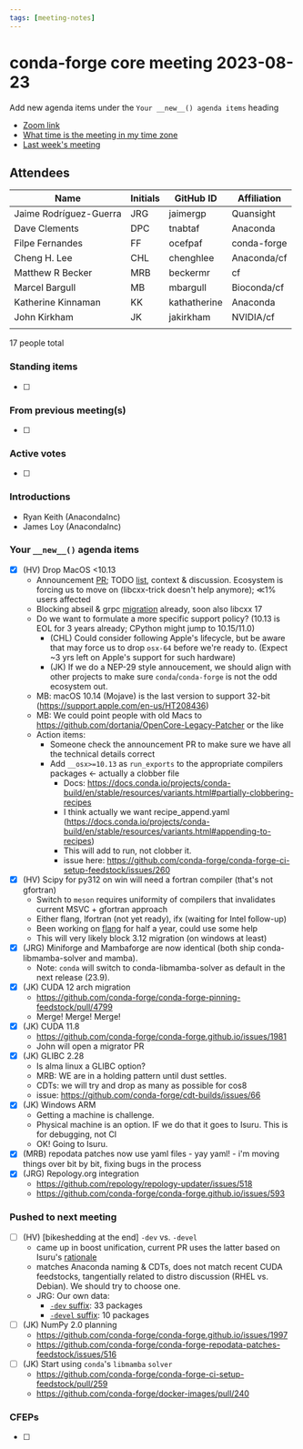 ```yaml
---
tags: [meeting-notes]
---
```

# conda-forge core meeting 2023-08-23

Add new agenda items under the `Your __new__() agenda items` heading

- [Zoom link](https://zoom.us/j/9138593505?pwd=SWh3dE1IK05LV01Qa0FJZ1ZpMzJLZz09)
- [What time is the meeting in my time zone](https://dateful.com/convert/utc?t=5pm)
- [Last week's meeting](https://hackmd.io/#REPLACE_ME#)

## Attendees

| Name                    | Initials | GitHub ID        | Affiliation                 |
| ----------------------- | -------- | ---------------  | --------------------------- |
| Jaime Rodríguez-Guerra  | JRG      | jaimergp         | Quansight                   |
| Dave Clements           | DPC      | tnabtaf          | Anaconda                    |
| Filpe Fernandes         | FF       | ocefpaf          | conda-forge                 |
| Cheng H. Lee            | CHL      | chenghlee        | Anaconda/cf                 |
| Matthew R Becker        | MRB      | beckermr         | cf                          |
| Marcel Bargull          | MB       | mbargull         | Bioconda/cf                 |
| Katherine Kinnaman      | KK       | kathatherine     | Anaconda                    |
| John Kirkham            | JK       | jakirkham        | NVIDIA/cf                   |
|                         |          |                  |                             |

17 people total

### Standing items

- [ ]

### From previous meeting(s)

- [ ]

### Active votes

- [ ]

### Introductions

- Ryan Keith (AnacondaInc)
- James Loy (AnacondaInc)

### Your `__new__()` agenda items

- [x] (HV) Drop MacOS <10.13
  - Announcement [PR](https://github.com/conda-forge/conda-forge.github.io/pull/1993); TODO [list](https://github.com/conda-forge/conda-forge.github.io/issues/1844#issuecomment-1675953297), context & discussion. Ecosystem is forcing us to move on (libcxx-trick doesn't help anymore); ≪1% users affected
  - Blocking abseil & grpc [migration](https://github.com/conda-forge/conda-forge-pinning-feedstock/pull/4814) already, soon also libcxx 17
  - Do we want to formulate a more specific support policy? (10.13 is EOL for 3 years already; CPython might jump to 10.15/11.0)
    - (CHL) Could consider following Apple's lifecycle, but be aware that may force us to drop `osx-64` before we're ready to. (Expect ~3 yrs left on Apple's support for such hardware)
    - (JK) If we do a NEP-29 style annoucement, we should align with other projects to make sure `conda`/`conda-forge` is not the odd ecosystem out.
  - MB: macOS 10.14 (Mojave) is the last version to support 32-bit (https://support.apple.com/en-us/HT208436)
  - MB: We could point people with old Macs to https://github.com/dortania/OpenCore-Legacy-Patcher or the like
  - Action items:
    - Someone check the announcement PR to make sure we have all the technical details correct
    - Add `__osx>=10.13` as `run_exports`  to the appropriate compilers packages <- actually a clobber file
      - Docs: https://docs.conda.io/projects/conda-build/en/stable/resources/variants.html#partially-clobbering-recipes
      - I think actually we want recipe_append.yaml (https://docs.conda.io/projects/conda-build/en/stable/resources/variants.html#appending-to-recipes)
      - This will add to run, not clobber it.
      - issue here: https://github.com/conda-forge/conda-forge-ci-setup-feedstock/issues/260
- [x] (HV) Scipy for py312 on win will need a fortran compiler (that's not gfortran)
  - Switch to `meson` requires uniformity of compilers that invalidates current MSVC + gfortran approach
  - Either flang, lfortran (not yet ready), ifx (waiting for Intel follow-up)
  - Been working on [flang](https://github.com/conda-forge/flang-feedstock/pull/28) for half a year, could use some help
  - This will very likely block 3.12 migration (on windows at least)
- [x] (JRG) Miniforge and Mambaforge are now identical (both ship conda-libmamba-solver and mamba).
  - Note: `conda` will switch to conda-libmamba-solver as default in the next release (23.9).
- [x] (JK) CUDA 12 arch migration
    - https://github.com/conda-forge/conda-forge-pinning-feedstock/pull/4799
    - Merge! Merge! Merge!
- [x] (JK) CUDA 11.8
    - https://github.com/conda-forge/conda-forge.github.io/issues/1981
    - John will open a migrator PR
- [x] (JK) GLIBC 2.28
    - Is alma linux a GLIBC option?
    - MRB: WE are in a holding pattern until dust settles.
    - CDTs: we will try and drop as many as possible for cos8
    - issue: https://github.com/conda-forge/cdt-builds/issues/66
- [X] (JK) Windows ARM
    - Getting a machine is challenge.
    - Physical machine is an option. IF we do that it goes to Isuru.  This is for debugging, not CI
    - OK! Going to Isuru.
- [x] (MRB) repodata patches now use yaml files - yay yaml! - i'm moving things over bit by bit, fixing bugs in the process
- [x] (JRG) Repology.org integration
   - https://github.com/repology/repology-updater/issues/518
   - https://github.com/conda-forge/conda-forge.github.io/issues/593


### Pushed to next meeting

- [ ] (HV) [bikeshedding at the end] `-dev` vs. `-devel`
  - came up in boost unification, current PR uses the latter based on Isuru's [rationale](https://github.com/conda-forge/boost-feedstock/pull/164#issuecomment-1681583116)
  - matches Anaconda naming & CDTs, does not match recent CUDA feedstocks, tangentially related to distro discussion (RHEL vs. Debian). We should try to choose one.
  - JRG: Our own data:
    - [`-dev` suffix](https://github.com/search?q=repo%3Aconda-forge%2Ffeedstock-outputs+path%3A%22-dev.json%22&type=code): 33 packages
    - [`-devel` suffix](https://github.com/search?q=repo%3Aconda-forge%2Ffeedstock-outputs+path%3A-devel.json&type=code): 10 packages
- [ ] (JK) NumPy 2.0 planning
    - https://github.com/conda-forge/conda-forge.github.io/issues/1997
    - https://github.com/conda-forge/conda-forge-repodata-patches-feedstock/issues/516
- [ ] (JK) Start using `conda`'s `libmamba` `solver`
    - https://github.com/conda-forge/conda-forge-ci-setup-feedstock/pull/259
    - https://github.com/conda-forge/docker-images/pull/240

### CFEPs

- [ ]
